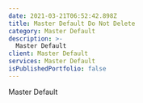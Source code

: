 ```yaml
---
date: 2021-03-21T06:52:42.898Z
title: Master Default Do Not Delete
category: Master Default
description: >-
  Master Default
client: Master Default
services: Master Default
isPublishedPortfolio: false
---
```

Master Default